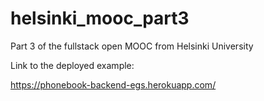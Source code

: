 # helsinki_mooc_part3
Part 3 of the fullstack open MOOC from Helsinki University

Link to the deployed example:

https://phonebook-backend-egs.herokuapp.com/
